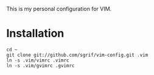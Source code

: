This is my personal configuration for VIM.

Installation
============

	cd ~
	git clone git://github.com/sgrif/vim-config.git .vim
	ln -s .vim/vimrc .vimrc
	ln -s .vim/gvimrc .gvimrc
